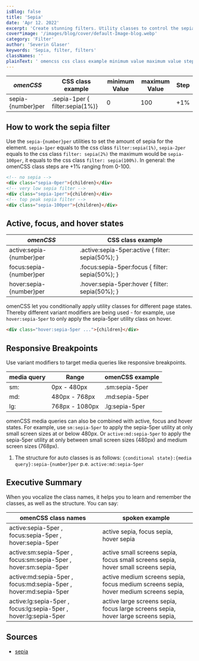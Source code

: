 ```yaml
---
isBlog: false
title: 'Sepia'
date: 'Apr 12. 2022'
excerpt: 'Create stunning filters. Utility classes to control the sepia filters.'
cover*image: '/images/blog/cover/default-Image-blog.webp'
category: 'Filter'
author: 'Severin Glaser'
keywords: 'Sepia, filter, filters'
classNames: ''
plainText: ' omencss css class example minimum value maximum value step sepia number per sepia-1per filter:sepia 1% 0 100 +1% how to work the sepia filter use the `sepia number per` utilities to set the amount of sepia for the element `sepia-1per` equals to the css class `filter:sepia 1% ` `sepia-2per` equals to the css class `filter: sepia 2% ` the maximum would be `sepia-100per` it equals to the css class `filter: sepia 100% ` in general: the omencss class steps are +1% ranging from 0-100  active focus and hover states omencss css class example active:sepia number per active :sepia-5per:active filter: sepia 50% ; focus:sepia number per focus :sepia-5per:focus filter: sepia 50% ; hover:sepia number per hover :sepia-5per:hover filter: sepia 50% ; omencss let you conditionally apply utility classes for different page states thereby different variant modifiers are being used for example use `hover:sepia-5per` to only apply the sepia-5per utility class on hover  responsive breakpoints use variant modifiers to target media queries like responsive breakpoints media query range omencss example sm: 0px 480px sm:sepia-5per md: 480px 768px md:sepia-5per lg: 768px 1080px lg:sepia-5per omencss media queries can also be combined with active focus and hover states for example use `sm:sepia-5per` to apply the sepia-5per utility at only small screen sizes at or below 480px or `active:md:sepia-5per` to apply the sepia-5per utility at only between small screen sizes 480px and medium screen sizes 768px 1 the structure for auto classes is as follows: ` conditional state : media query :sepia number per` p e `active:md:sepia-5per` executive summary when you vocalize the class names it helps you to learn and remember the classes as well as the structure you can say: omencss class names spoken example active:sepia-5per focus:sepia-5per hover:sepia-5per active sepia focus sepia hover sepia active:sm:sepia-5per focus:sm:sepia-5per hover:sm:sepia-5per active small screens sepia focus small screens sepia hover small screens sepia active:md:sepia-5per focus:md:sepia-5per hover:md:sepia-5per active medium screens sepia focus medium screens sepia hover medium screens sepia active:lg:sepia-5per focus:lg:sepia-5per hover:lg:sepia-5per active large screens sepia focus large screens sepia hover large screens sepia sources sepia https: developer mozilla org en-us docs web css filter-function sepia '
---
```


| _omenCSS_         | CSS class example               | minimum Value | maximum Value | Step |
| ----------------- | ------------------------------- | ------------- | ------------- | ---- |
| sepia-{number}per | .sepia-1per { filter:sepia(1%)} | 0             | 100           | +1%  |

## How to work the sepia filter

Use the `sepia-{number}per` utilities to set the amount of sepia for the element. `sepia-1per` equals to the css class `filter:sepia(1%)`, `sepia-2per` equals to the css class `filter: sepia(2%)` the maximum would be `sepia-100per`, it equals to the css class `filter: sepia(100%)`. In general: the omenCSS class steps are +1% ranging from 0-100.

```html
<!-- no sepia -->
<div class="sepia-0per">{children}</div>
<!-- very low sepia filter -->
<div class="sepia-1per">{children}</div>
<!-- top peak sepia filter -->
<div class="sepia-100per">{children}</div>
```

## Active, focus, and hover states

| _omenCSS_                | CSS class example                                  |
| ------------------------ | -------------------------------------------------- |
| active:sepia-{number}per | .active\:sepia-5per:active { filter: sepia(50%); } |
| focus:sepia-{number}per  | .focus\:sepia-5per:focus { filter: sepia(50%); }   |
| hover:sepia-{number}per  | .hover\:sepia-5per:hover { filter: sepia(50%); }   |

omenCSS let you conditionally apply utility classes for different page states. Thereby different variant modifiers are being used - for example, use `hover:sepia-5per` to only apply the sepia-5per utility class on hover.

```html
<div class="hover:sepia-5per ...">{children}</div>
```

## Responsive Breakpoints

Use variant modifiers to target media queries like responsive breakpoints.

| media query | Range          | omenCSS example |
| ----------- | -------------- | --------------- |
| sm:         | 0px - 480px    | .sm:sepia-5per  |
| md:         | 480px - 768px  | .md:sepia-5per  |
| lg:         | 768px - 1080px | .lg:sepia-5per  |

omenCSS media queries can also be combined with active, focus and hover states. For example, use `sm:sepia-5per` to apply the sepia-5per utility at only small screen sizes at or below 480px. Or `active:md:sepia-5per` to apply the sepia-5per utility at only between small screen sizes (480px) and medium screen sizes (768px).

1. The structure for auto classes is as follows: `{conditional state}:{media query}:sepia-{number}per` p.e. `active:md:sepia-5per`

## Executive Summary

When you vocalize the class names, it helps you to learn and remember the classes, as well as the structure. You can say:

| omenCSS class names                                              | spoken example                                                                       |
| ---------------------------------------------------------------- | ------------------------------------------------------------------------------------ |
| active:sepia-5per , focus:sepia-5per , hover:sepia-5per          | active sepia, focus sepia, hover sepia                                               |
| active:sm:sepia-5per , focus:sm:sepia-5per , hover:sm:sepia-5per | active small screens sepia, focus small screens sepia, hover small screens sepia,    |
| active:md:sepia-5per , focus:md:sepia-5per , hover:md:sepia-5per | active medium screens sepia, focus medium screens sepia, hover medium screens sepia, |
| active:lg:sepia-5per , focus:lg:sepia-5per , hover:lg:sepia-5per | active large screens sepia, focus large screens sepia, hover large screens sepia,    |

## Sources

- [sepia](https://developer.mozilla.org/en-US/docs/Web/CSS/filter-function/sepia)
